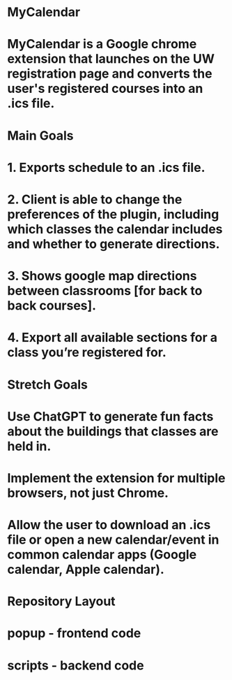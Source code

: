 # MyCalendar

# MyCalendar is a Google chrome extension that launches on the UW registration page and converts the user's registered courses into an .ics file. 

# Main Goals
# 1. Exports schedule to an .ics file.
# 2. Client is able to change the preferences of the plugin, including which classes the calendar includes and whether to generate directions.
# 3. Shows google map directions between classrooms [for back to back courses].
# 4. Export all available sections for a class you’re registered for.

# Stretch Goals
# Use ChatGPT to generate fun facts about the buildings that classes are held in.
# Implement the extension for multiple browsers, not just Chrome.
# Allow the user to download an .ics file or open a new calendar/event in common calendar apps (Google calendar, Apple calendar).

# Repository Layout

# popup - frontend code
# scripts - backend code